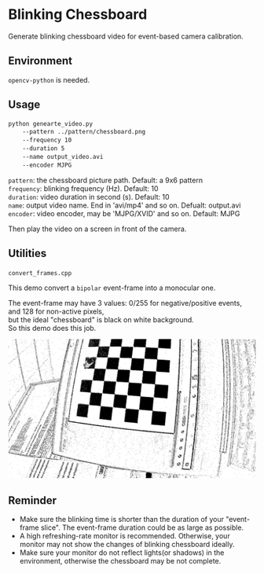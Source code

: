 
# Blinking Chessboard

Generate blinking chessboard video for event-based camera calibration.


## Environment
`opencv-python` is needed.  


## Usage
```bash
python genearte_video.py
    --pattern ../pattern/chessboard.png
    --frequency 10
    --duration 5
    --name output_video.avi
    --encoder MJPG
```
`pattern`: the chessboard picture path. Default: a 9x6 pattern  
`frequency`: blinking frequency (Hz). Default: 10  
`duration`: video duration in second (s). Default: 10  
`name`: output video name. End in 'avi/mp4' and so on. Defualt: output.avi  
`encoder`: video encoder, may be 'MJPG/XVID' and so on. Default: MJPG  

Then play the video on a screen in front of the camera.


## Utilities
`convert_frames.cpp`

This demo convert a `bipolar` event-frame into a monocular one.

The event-frame may have 3 values: 0/255 for negative/positive events, and 128 for non-active pixels,  
but the ideal "chessboard" is black on white background.  
So this demo does this job.

![convert_result](/pictures/output.bmp)


## Reminder
- Make sure the blinking time is shorter than the duration of your "event-frame slice". The event-frame duration could be as large as possible.
- A high refreshing-rate monitor is recommended. Otherwise, your monitor may not show the changes of blinking chessboard ideally.
- Make sure your monitor do not reflect lights(or shadows) in the environment, otherwise the chessboard may be not complete.
